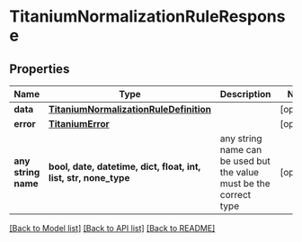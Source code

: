 # TitaniumNormalizationRuleResponse


## Properties
Name | Type | Description | Notes
------------ | ------------- | ------------- | -------------
**data** | [**TitaniumNormalizationRuleDefinition**](TitaniumNormalizationRuleDefinition.md) |  | [optional] 
**error** | [**TitaniumError**](TitaniumError.md) |  | [optional] 
**any string name** | **bool, date, datetime, dict, float, int, list, str, none_type** | any string name can be used but the value must be the correct type | [optional]

[[Back to Model list]](../README.md#documentation-for-models) [[Back to API list]](../README.md#documentation-for-api-endpoints) [[Back to README]](../README.md)


